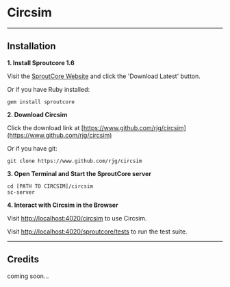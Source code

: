 Circsim
====================

-------

Installation
------------

**1. Install Sproutcore 1.6** 

Visit the [SproutCore Website](http://www.sproutcore.com) and click the 'Download Latest' button.

Or if you have Ruby installed:

    gem install sproutcore
     
**2. Download Circsim**

Click the download link at [https://www.github.com/rjg/circsim](https://www.github.com/rjg/circsim)

Or if you have git: 

    git clone https://www.github.com/rjg/circsim

**3. Open Terminal and Start the SproutCore server**

    cd [PATH TO CIRCSIM]/circsim
    sc-server
    
**4. Interact with Circsim in the Browser**

Visit [http://localhost:4020/circsim](http://localhost:4020/circsim) to use Circsim.

Visit [http://localhost:4020/sproutcore/tests](http://localhost:4020/sproutcore/tests) to run the test suite.

----------------

Credits
-------



coming soon...
